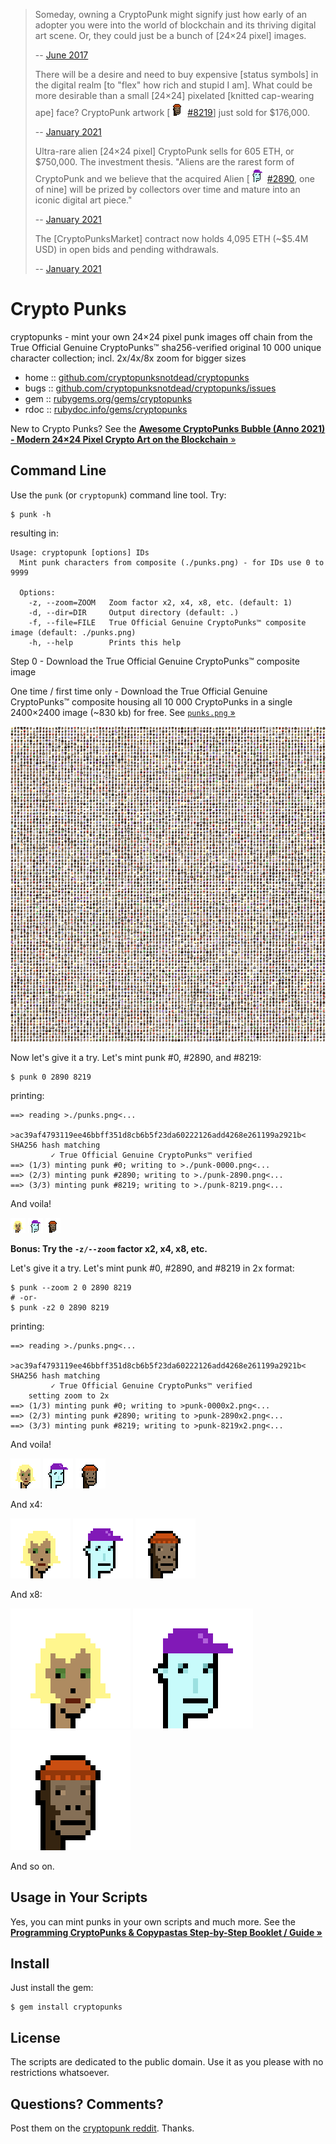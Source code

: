 > Someday, owning a CryptoPunk might signify just how early of an
> adopter you were into the world of blockchain and its thriving digital
> art scene. Or, they could just be a bunch of [24×24 pixel] images.
>
> -- [June 2017](https://mashable.com/2017/06/16/cryptopunks-ethereum-art-collectibles/)
>
>
> There will be a desire and need to buy expensive [status symbols]
> in the digital realm [to "flex" how rich and stupid I am].
> What could be more desirable than a small [24×24]
> pixelated [knitted cap-wearing ape] face?
> CryptoPunk artwork [![](i/punk-8219.png) [#8219](https://www.larvalabs.com/cryptopunks/details/8219)] just sold for $176,000.
>
> -- [January 2021](https://decrypt.co/53519/an-ethereum-based-cryptopunk-artwork-just-sold-for-176000)
>
>
> Ultra-rare alien [24×24 pixel] CryptoPunk
> sells for 605 ETH, or $750,000.
> The investment thesis. "Aliens are the rarest form of CryptoPunk and
> we believe that the acquired Alien [![](i/punk-2890.png) [#2890](https://www.larvalabs.com/cryptopunks/details/2890), one of nine]
> will be prized by collectors over
> time and mature into an iconic digital art piece."
>
> -- [January 2021](https://cointelegraph.com/news/ultra-rare-alien-cryptopunk-nft-sells-for-605-eth-or-750-000)
>
>
> The [CryptoPunksMarket] contract now holds 4,095 ETH (~$5.4M USD) in open bids and pending withdrawals.
>
> -- [January 2021](https://twitter.com/larvalabs/status/1353915659453870080)


# Crypto Punks

cryptopunks - mint your own 24×24 pixel punk images off chain from the True Official Genuine CryptoPunks™ sha256-verified original 10 000 unique character collection; incl. 2x/4x/8x zoom for bigger sizes

* home  :: [github.com/cryptopunksnotdead/cryptopunks](https://github.com/cryptopunksnotdead/cryptopunks)
* bugs  :: [github.com/cryptopunksnotdead/cryptopunks/issues](https://github.com/cryptopunksnotdead/cryptopunks/issues)
* gem   :: [rubygems.org/gems/cryptopunks](https://rubygems.org/gems/cryptopunks)
* rdoc  :: [rubydoc.info/gems/cryptopunks](http://rubydoc.info/gems/cryptopunks)


New to Crypto Punks?
See the [**Awesome CryptoPunks Bubble (Anno 2021) - Modern 24×24 Pixel Crypto Art on the Blockchain** »](https://github.com/cryptopunksnotdead/awesome-cryptopunks-bubble)


## Command Line

Use the `punk` (or `cryptopunk`) command line tool. Try:

```
$ punk -h
```

resulting in:

```
Usage: cryptopunk [options] IDs
  Mint punk characters from composite (./punks.png) - for IDs use 0 to 9999

  Options:
    -z, --zoom=ZOOM   Zoom factor x2, x4, x8, etc. (default: 1)
    -d, --dir=DIR     Output directory (default: .)
    -f, --file=FILE   True Official Genuine CryptoPunks™ composite image (default: ./punks.png)
    -h, --help        Prints this help
```


Step 0 -  Download the True Official Genuine CryptoPunks™ composite image

One time / first time only - Download the True Official Genuine CryptoPunks™ composite
housing all 10 000 CryptoPunks
in a single 2400×2400 image (~830 kb) for free.
See [`punks.png` »](https://github.com/larvalabs/cryptopunks/blob/master/punks.png)


![](i/punks-zoom.png)



Now let's give it a try.  Let's mint punk #0, #2890, and #8219:

```
$ punk 0 2890 8219
```

printing:

```
==> reading >./punks.png<...
     >ac39af4793119ee46bbff351d8cb6b5f23da60222126add4268e261199a2921b< SHA256 hash matching
         ✓ True Official Genuine CryptoPunks™ verified
==> (1/3) minting punk #0; writing to >./punk-0000.png<...
==> (2/3) minting punk #2890; writing to >./punk-2890.png<...
==> (3/3) minting punk #8219; writing to >./punk-8219.png<...
```

And voila!

![](i/punk-0000.png)
![](i/punk-2890.png)
![](i/punk-8219.png)



**Bonus:  Try the `-z/--zoom` factor x2, x4, x8, etc.**

Let's give it a try.  Let's mint punk #0, #2890, and #8219 in 2x format:

```
$ punk --zoom 2 0 2890 8219
# -or-
$ punk -z2 0 2890 8219
```

printing:

```
==> reading >./punks.png<...
     >ac39af4793119ee46bbff351d8cb6b5f23da60222126add4268e261199a2921b< SHA256 hash matching
         ✓ True Official Genuine CryptoPunks™ verified
    setting zoom to 2x
==> (1/3) minting punk #0; writing to >punk-0000x2.png<...
==> (2/3) minting punk #2890; writing to >punk-2890x2.png<...
==> (3/3) minting punk #8219; writing to >punk-8219x2.png<...
```

And voila!

![](i/punk-0000x2.png)
![](i/punk-2890x2.png)
![](i/punk-8219x2.png)

And x4:

![](i/punk-0000x4.png)
![](i/punk-2890x4.png)
![](i/punk-8219x4.png)


And x8:

![](i/punk-0000x8.png)
![](i/punk-2890x8.png)
![](i/punk-8219x8.png)


And so on.


## Usage in Your Scripts


Yes, you can mint punks in your own scripts
and much more.
See the
[**Programming CryptoPunks & Copypastas Step-by-Step Booklet / Guide »**](https://github.com/cryptopunksnotdead/programming-cryptopunks)



## Install

Just install the gem:

    $ gem install cryptopunks


## License

The scripts are dedicated to the public domain.
Use it as you please with no restrictions whatsoever.


## Questions? Comments?

Post them on the [cryptopunk reddit](https://www.reddit.com/r/cryptopunk). Thanks.
